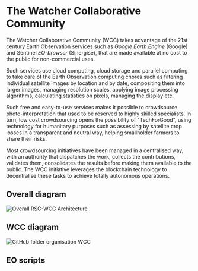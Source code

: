 # The Watcher Collaborative Community

The Watcher Collaborative Community (WCC) takes advantage of the 21st century Earth Observation services such as _Google Earth Engine_ (Google) and Sentinel _EO-browser_ (Sinergise), that are made available at no cost to the public for non-commercial uses. 

Such services use cloud computing, cloud storage and parallel computing to take care of the Earth Observation computing chores such as filtering individual satellite images by location and by date, compositing them into larger images, managing resolution scales, applying image processing algorithms, calculating statistics on pixels, managing the display etc.

Such free and easy-to-use services makes it possible to crowdsource photo-interpretation that used to be reserved to highly skilled specialists. In turn, low cost crowdsourcing opens the possibility of "TechForGood", using technology for humanitary purposes such as assessing by satellite crop losses in a transparent and neutral way, helping smallholder farmers to share their risks.

Most crowdsourcing initiatives have been managed in a centralised way, with an authority that dispatches the work, collects the contributions, validates them, consolidates the results before making them available to the public. The WCC initiative leverages the blockchain technology to decentralise these tasks to achieve totally autonomous operations.

## Overall diagram
![Overall RSC-WCC Architecture](https://raw.githubusercontent.com/kvutien/Top-Level/master/common/images/20200717%20RSC-WCC%20Overall%20Architecture.png)

## WCC diagram
![GitHub folder organisation WCC](https://raw.githubusercontent.com/kvutien/Top-Level/master/common/images/20200717%20WCC%20Overall%20Architecture.png)

## EO scripts
 
